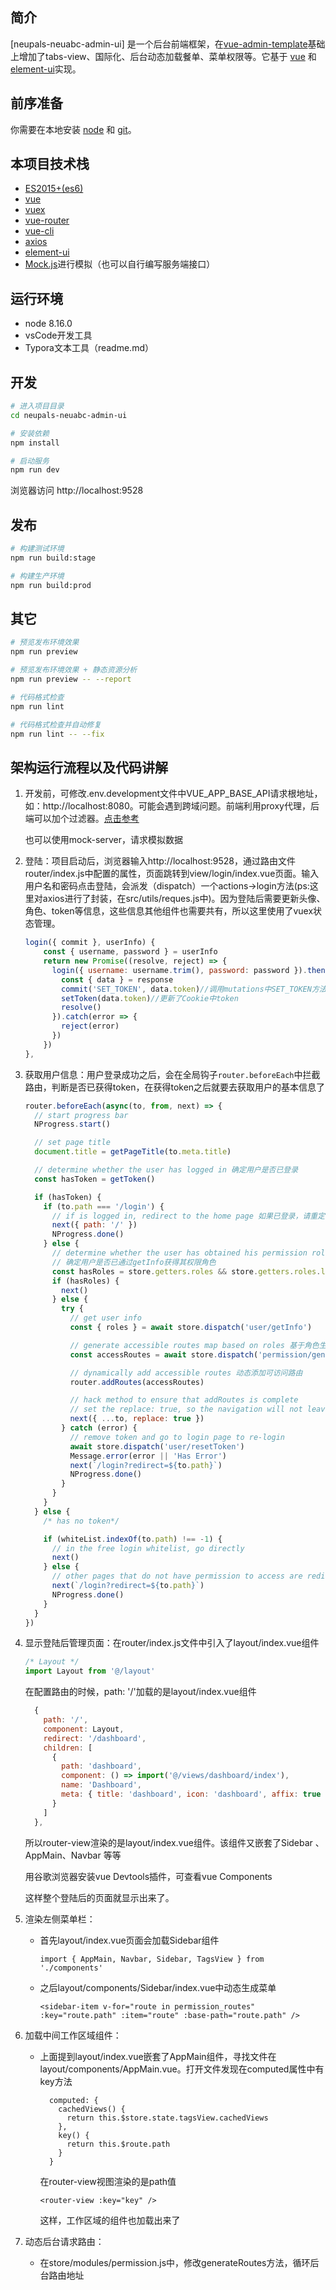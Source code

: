 ## 简介
[neupals-neuabc-admin-ui] 是一个后台前端框架，在[vue-admin-template](https://github.com/PanJiaChen/vue-admin-template)基础上增加了tabs-view、国际化、后台动态加载餐单、菜单权限等。它基于 [vue](https://github.com/vuejs/vue) 和 [element-ui](https://github.com/ElemeFE/element)实现。


## 前序准备
你需要在本地安装 [node](http://nodejs.org/) 和 [git](https://git-scm.com/)。


## 本项目技术栈
- [ES2015+(es6)](http://es6.ruanyifeng.com/)
- [vue](https://cn.vuejs.org/index.html)
- [vuex](https://vuex.vuejs.org/zh-cn/)
- [vue-router](https://router.vuejs.org/zh-cn/)
- [vue-cli](https://github.com/vuejs/vue-cli)
- [axios](https://github.com/axios/axios)
- [element-ui](https://github.com/ElemeFE/element)
- [Mock.js](https://github.com/nuysoft/Mock)进行模拟（也可以自行编写服务端接口）


## 运行环境
- node 8.16.0
- vsCode开发工具
- Typora文本工具（readme.md）


## 开发
```bash
# 进入项目目录
cd neupals-neuabc-admin-ui

# 安装依赖
npm install

# 启动服务
npm run dev
```

浏览器访问 http://localhost:9528


## 发布

```bash
# 构建测试环境
npm run build:stage

# 构建生产环境
npm run build:prod
```

## 其它

```bash
# 预览发布环境效果
npm run preview

# 预览发布环境效果 + 静态资源分析
npm run preview -- --report

# 代码格式检查
npm run lint

# 代码格式检查并自动修复
npm run lint -- --fix
```



## 架构运行流程以及代码讲解

1. 开发前，可修改.env.development文件中VUE_APP_BASE_API请求根地址，如：http://localhost:8080。可能会遇到跨域问题。前端利用proxy代理，后端可以加个过滤器。[点击参考](https://blog.csdn.net/wh_xmy/article/details/87705840)

   也可以使用mock-server，请求模拟数据

2. 登陆：项目启动后，浏览器输入http://localhost:9528，通过路由文件router/index.js中配置的属性，页面跳转到view/login/index.vue页面。输入用户名和密码点击登陆，会派发（dispatch）一个actions->login方法(ps:这里对axios进行了封装，在src/utils/reques.js中)。因为登陆后需要更新头像、角色、token等信息，这些信息其他组件也需要共有，所以这里使用了vuex状态管理。

   ```js
   login({ commit }, userInfo) {
       const { username, password } = userInfo
       return new Promise((resolve, reject) => {
         login({ username: username.trim(), password: password }).then(response => {
           const { data } = response
           commit('SET_TOKEN', data.token)//调用mutations中SET_TOKEN方法，改变state中token属性值
           setToken(data.token)//更新了Cookie中token
           resolve()
         }).catch(error => {
           reject(error)
         })
       })
   },
   ```

   [^store/modules/user.js]: 文件位置

3. 获取用户信息：用户登录成功之后，会在全局钩子`router.beforeEach`中拦截路由，判断是否已获得token，在获得token之后就要去获取用户的基本信息了 

   ```js
   router.beforeEach(async(to, from, next) => {
     // start progress bar
     NProgress.start()
   
     // set page title
     document.title = getPageTitle(to.meta.title)
   
     // determine whether the user has logged in 确定用户是否已登录
     const hasToken = getToken()
   
     if (hasToken) {
       if (to.path === '/login') {
         // if is logged in, redirect to the home page 如果已登录，请重定向到主页
         next({ path: '/' })
         NProgress.done()
       } else {
         // determine whether the user has obtained his permission roles through getInfo
         // 确定用户是否已通过getInfo获得其权限角色
         const hasRoles = store.getters.roles && store.getters.roles.length > 0
         if (hasRoles) {
           next()
         } else {
           try {
             // get user info
             const { roles } = await store.dispatch('user/getInfo')
   
             // generate accessible routes map based on roles 基于角色生成可访问路由图
             const accessRoutes = await store.dispatch('permission/generateRoutes', roles)
   
             // dynamically add accessible routes 动态添加可访问路由
             router.addRoutes(accessRoutes)
   
             // hack method to ensure that addRoutes is complete
             // set the replace: true, so the navigation will not leave a history record
             next({ ...to, replace: true })
           } catch (error) {
             // remove token and go to login page to re-login
             await store.dispatch('user/resetToken')
             Message.error(error || 'Has Error')
             next(`/login?redirect=${to.path}`)
             NProgress.done()
           }
         }
       }
     } else {
       /* has no token*/
   
       if (whiteList.indexOf(to.path) !== -1) {
         // in the free login whitelist, go directly
         next()
       } else {
         // other pages that do not have permission to access are redirected to the login page.
         next(`/login?redirect=${to.path}`)
         NProgress.done()
       }
     }
   })
   ```

   [^permission.js]: 文件位置

4. 显示登陆后管理页面：在router/index.js文件中引入了layout/index.vue组件

   ```js
   /* Layout */
   import Layout from '@/layout'
   ```

   在配置路由的时候，path: '/'加载的是layout/index.vue组件

   ```js
     {
       path: '/',
       component: Layout,
       redirect: '/dashboard',
       children: [
         {
           path: 'dashboard',
           component: () => import('@/views/dashboard/index'),
           name: 'Dashboard',
           meta: { title: 'dashboard', icon: 'dashboard', affix: true }
         }
       ]
     },
   ```

   所以router-view渲染的是layout/index.vue组件。该组件又嵌套了Sidebar 、AppMain、Navbar 等等

   用谷歌浏览器安装vue Devtools插件，可查看vue Components

   这样整个登陆后的页面就显示出来了。

5. 渲染左侧菜单栏：

   - 首先layout/index.vue页面会加载Sidebar组件

     ```vue
     import { AppMain, Navbar, Sidebar, TagsView } from './components'
     ```

   - 之后layout/components/Sidebar/index.vue中动态生成菜单

     ```vue
     <sidebar-item v-for="route in permission_routes" :key="route.path" :item="route" :base-path="route.path" />
     ```

6. 加载中间工作区域组件：

   - 上面提到layout/index.vue嵌套了AppMain组件，寻找文件在layout/components/AppMain.vue。打开文件发现在computed属性中有key方法

     ```vue
       computed: {
         cachedViews() {
           return this.$store.state.tagsView.cachedViews
         },
         key() {
           return this.$route.path
         }
       }
     ```

     在router-view视图渲染的是path值

     ```vue
     <router-view :key="key" />
     ```

     这样，工作区域的组件也加载出来了

7. 动态后台请求路由：

   - 在store/modules/permission.js中，修改generateRoutes方法，循环后台路由地址

     

     

     
